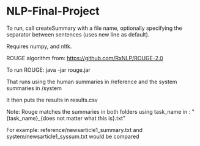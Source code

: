 # NLP-Final-Project

To run, call createSummary with a file name, optionally specifying the separator between sentences (uses new line as default).

Requires numpy, and nltk.

ROUGE algorithm from: https://github.com/RxNLP/ROUGE-2.0

To run ROUGE: java -jar rouge.jar

That runs using the human summaries in /reference and the system summaries in /system

It then puts the results in results.csv

Note: Rouge matches the summaries in both folders using task_name  in : "{task_name}_{does not matter what this is}.txt"

For example: reference/newsarticle1_summary.txt and system/newsarticle1_syssum.txt would be compared